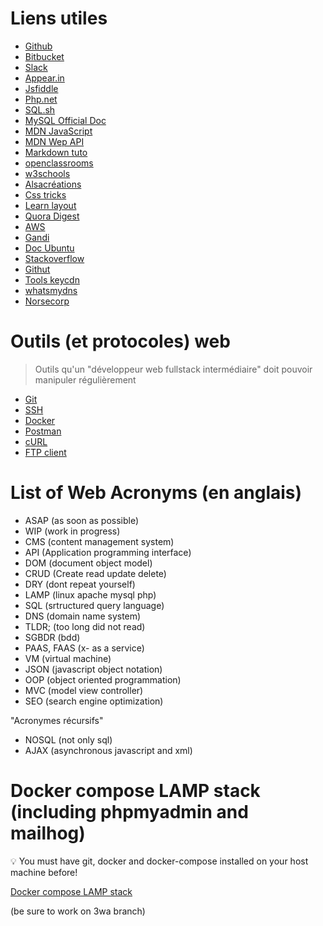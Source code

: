 # Liens utiles

- [Github](https://github.com)
- [Bitbucket](https://bitbucket.org)
- [Slack](https://slack.com)
- [Appear.in](https://appear.in)
- [Jsfiddle](https://jsfiddle.net)
- [Php.net](http://www.php.net)
- [SQL.sh](http://sql.sh)
- [MySQL Official Doc](https://dev.mysql.com/doc/refman/5.7/en)
- [MDN JavaScript](https://developer.mozilla.org/fr/docs/Web/JavaScript)
- [MDN Wep API](https://developer.mozilla.org/fr/docs/Web/API)
- [Markdown tuto](http://www.markdowntutorial.com)
- [openclassrooms](https://openclassrooms.com)
- [w3schools](https://www.w3schools.com)
- [Alsacréations](https://www.alsacreations.com)
- [Css tricks](https://css-tricks.com)
- [Learn layout](http://fr.learnlayout.com)
- [Quora Digest](https://www.quora.com)
- [AWS](https://aws.amazon.com/fr/console)
- [Gandi](https://www.gandi.net)
- [Doc Ubuntu](https://doc.ubuntu-fr.org)
- [Stackoverflow](https://stackoverflow.com)
- [Githut](https://madnight.github.io/githut)
- [Tools keycdn](https://tools.keycdn.com)
- [whatsmydns](https://www.whatsmydns.net)
- [Norsecorp](http://map.norsecorp.com)


# Outils (et protocoles) web

> Outils qu'un "développeur web fullstack intermédiaire" doit pouvoir manipuler régulièrement

- [Git](https://git-scm.com)
- [SSH](https://doc.ubuntu-fr.org/ssh)
- [Docker](https://www.docker.com)
- [Postman](https://www.getpostman.com)
- [cURL](https://curl.haxx.se)
- [FTP client](https://filezilla-project.org)


# List of Web Acronyms (en anglais)

- ASAP (as soon as possible)
- WIP (work in progress)
- CMS (content management system)
- API (Application programming interface)
- DOM (document object model)
- CRUD (Create read update delete)
- DRY (dont repeat yourself)
- LAMP (linux apache mysql php)
- SQL (srtructured query language)
- DNS (domain name system)
- TLDR; (too long did not read)
- SGBDR (bdd)
- PAAS, FAAS (x- as a service)
- VM (virtual machine)
- JSON (javascript object notation)
- OOP (object oriented programmation)
- MVC (model view controller)
- SEO (search engine optimization)

 "Acronymes récursifs"

 - NOSQL (not only sql)
 - AJAX (asynchronous javascript and xml)

# Docker compose LAMP stack (including phpmyadmin and mailhog)

:bulb: You must have git, docker and docker-compose installed on your host machine before!

[Docker compose LAMP stack](https://github.com/chisNaN/dc-webstack/tree/3wa)

(be sure to work on 3wa branch)
